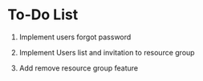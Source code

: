 # To-Do List

1. Implement users forgot password

2. Implement Users list and invitation to resource group

3. Add remove resource group feature
